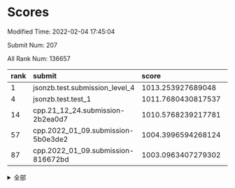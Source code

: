 # Scores

Modified Time: 2022-02-04 17:45:04

Submit Num: 207

All Rank Num: 136657

| rank |               submit               |       score        |       sigma        | pk_num |
| :--- | :--------------------------------- | :----------------- | :----------------- | :----- |
| 1    | jsonzb.test.submission_level_4     | 1013.253927689048  | 0.8140466714191898 | 2646   |
| 4    | jsonzb.test.test_1                 | 1011.7680430817537 | 0.8025011754577765 | 2642   |
| 14   | cpp.21_12_24.submission-2b2ea0d7   | 1010.5768239217781 | 0.780819022571826  | 2642   |
| 57   | cpp.2022_01_09.submission-5b0e3de2 | 1004.3996594268124 | 0.7117203202087232 | 2641   |
| 87   | cpp.2022_01_09.submission-816672bd | 1003.0963407279302 | 0.7151458910867807 | 2638   |


<details>
<summary>全部</summary>

| rank |                 submit                 |       score        |       sigma        | pk_num |
| :--- | :------------------------------------- | :----------------- | :----------------- | :----- |
| 1    | jsonzb.test.submission_level_4         | 1013.253927689048  | 0.8140466714191898 | 2646   |
| 2    | gobigger.level_3.submission_level_3_16 | 1012.0608295682546 | 0.7936942486967555 | 2641   |
| 3    | gobigger.level_3.submission_level_3_21 | 1011.8558695857914 | 0.7759491080070129 | 2640   |
| 4    | jsonzb.test.test_1                     | 1011.7680430817537 | 0.8025011754577765 | 2642   |
| 5    | gobigger.level_3.submission_level_3_8  | 1011.4538270730966 | 0.7916822341360645 | 2636   |
| 6    | gobigger.level_3.submission_level_3_0  | 1011.3151874417424 | 0.764157163886249  | 2645   |
| 7    | gobigger.level_3.submission_level_3_19 | 1011.2260519417894 | 0.7750923873572504 | 2638   |
| 8    | gobigger.level_3.submission_level_3_15 | 1011.201593553796  | 0.7883870847958343 | 2643   |
| 9    | gobigger.level_3.submission_level_3_23 | 1011.1571121008428 | 0.7588191232750732 | 2642   |
| 10   | gobigger.level_3.submission_level_3_32 | 1010.9295971045227 | 0.7890743895936149 | 2640   |
| 11   | gobigger.level_3.submission_level_3_38 | 1010.6957410216482 | 0.7635284179605955 | 2643   |
| 12   | gobigger.level_3.submission_level_3_1  | 1010.6599345196432 | 0.7791714179952597 | 2642   |
| 13   | gobigger.level_3.submission_level_3_46 | 1010.6421298686245 | 0.7611119522475283 | 2644   |
| 14   | cpp.21_12_24.submission-2b2ea0d7       | 1010.5768239217781 | 0.780819022571826  | 2642   |
| 15   | gobigger.level_3.submission_level_3_17 | 1010.5713661690606 | 0.7545892304115273 | 2636   |
| 16   | gobigger.level_3.submission_level_3_10 | 1010.5290112120365 | 0.7848508934059742 | 2641   |
| 17   | gobigger.level_3.submission_level_3_3  | 1010.4829410534202 | 0.7491842476965813 | 2640   |
| 18   | gobigger.level_3.submission_level_3_48 | 1010.3505432423353 | 0.7487251683180836 | 2637   |
| 19   | gobigger.level_3.submission_level_3_49 | 1010.3088739386566 | 0.7637751691977566 | 2639   |
| 20   | gobigger.level_3.submission_level_3_12 | 1010.2008066100655 | 0.7637651026652077 | 2644   |
| 21   | gobigger.level_3.submission_level_3_9  | 1010.1862678069323 | 0.756117813247239  | 2638   |
| 22   | gobigger.level_3.submission_level_3_14 | 1010.1650233428045 | 0.7957851108237922 | 2640   |
| 23   | gobigger.level_3.submission_level_3_35 | 1010.1549930448971 | 0.7727080649708822 | 2637   |
| 24   | gobigger.level_3.submission_level_3_25 | 1010.0541301957397 | 0.7569010804071358 | 2640   |
| 25   | gobigger.level_3.submission_level_3_45 | 1010.0188267156834 | 0.7387700092129038 | 2645   |
| 26   | gobigger.level_3.submission_level_3_20 | 1009.9480507065559 | 0.751540710488078  | 2636   |
| 27   | gobigger.level_3.submission_level_3_27 | 1009.8936553735082 | 0.7401801915091809 | 2642   |
| 28   | gobigger.level_3.submission_level_3_5  | 1009.8162168764339 | 0.7483883377705236 | 2639   |
| 29   | gobigger.level_3.submission_level_3_18 | 1009.765550943812  | 0.7449928904498894 | 2637   |
| 30   | gobigger.level_3.submission_level_3_36 | 1009.7204394756308 | 0.7496851510413733 | 2643   |
| 31   | gobigger.level_3.submission_level_3_4  | 1009.7113045921334 | 0.755562391554806  | 2637   |
| 32   | gobigger.level_3.submission_level_3_2  | 1009.7076320967428 | 0.7628022965840247 | 2641   |
| 33   | gobigger.level_3.submission_level_3_11 | 1009.6975114771205 | 0.751220397967293  | 2638   |
| 34   | gobigger.level_3.submission_level_3_40 | 1009.6768269064272 | 0.748073601410898  | 2643   |
| 35   | gobigger.level_3.submission_level_3_31 | 1009.6564889824273 | 0.7738118917960488 | 2644   |
| 36   | gobigger.level_3.submission_level_3_37 | 1009.558110968498  | 0.7752190281651795 | 2636   |
| 37   | gobigger.level_3.submission_level_3_34 | 1009.4957243843673 | 0.752831669927585  | 2642   |
| 38   | gobigger.level_3.submission_level_3_26 | 1009.4465874689778 | 0.7710857570562758 | 2645   |
| 39   | gobigger.level_3.submission_level_3_29 | 1009.3988812312598 | 0.7554481078413953 | 2639   |
| 40   | gobigger.level_3.submission_level_3_30 | 1009.3949077387383 | 0.7376333019234698 | 2644   |
| 41   | gobigger.level_3.submission_level_3_43 | 1009.3478481844421 | 0.755676257501204  | 2640   |
| 42   | gobigger.level_3.submission_level_3_41 | 1009.285334820489  | 0.7617575430474702 | 2641   |
| 43   | gobigger.level_3.submission_level_3_28 | 1009.211592660757  | 0.7376614518029355 | 2640   |
| 44   | gobigger.level_3.submission_level_3_47 | 1009.2115579944334 | 0.757077512273052  | 2642   |
| 45   | gobigger.level_3.submission_level_3_6  | 1009.1717034784563 | 0.7450680792056713 | 2644   |
| 46   | gobigger.level_3.submission_level_3_13 | 1009.1621801554996 | 0.7557612897665456 | 2636   |
| 47   | gobigger.level_3.submission_level_3_42 | 1009.0494177251936 | 0.7448160829868934 | 2641   |
| 48   | gobigger.level_3.submission_level_3_22 | 1008.8206470279105 | 0.7761193505049264 | 2640   |
| 49   | gobigger.level_3.submission_level_3_24 | 1008.710961701068  | 0.7493034336554165 | 2635   |
| 50   | gobigger.level_3.submission_level_3_39 | 1008.6648872167198 | 0.7473696391928512 | 2644   |
| 51   | gobigger.level_3.submission_level_3_7  | 1008.5294682759638 | 0.7350237335541987 | 2641   |
| 52   | gobigger.level_3.submission_level_3_44 | 1008.2307605283469 | 0.734360506374403  | 2642   |
| 53   | gobigger.level_3.submission_level_3_33 | 1007.2565808673412 | 0.7475020410582965 | 2636   |
| 54   | gobigger.level_1.submission_level_1_15 | 1005.1761311168935 | 0.7294084005877617 | 2645   |
| 55   | gobigger.level_1.submission_level_1_12 | 1005.0689498761261 | 0.7128134979153837 | 2638   |
| 56   | gobigger.level_1.submission_level_1_6  | 1004.3997972423185 | 0.7180268967804635 | 2640   |
| 57   | cpp.2022_01_09.submission-5b0e3de2     | 1004.3996594268124 | 0.7117203202087232 | 2641   |
| 58   | gobigger.level_1.submission_level_1_8  | 1004.2965917228252 | 0.712127092720871  | 2640   |
| 59   | gobigger.level_1.submission_level_1_9  | 1004.2691774033129 | 0.7216355857375513 | 2643   |
| 60   | gobigger.level_1.submission_level_1_23 | 1004.2129014821852 | 0.720322586994869  | 2643   |
| 61   | gobigger.level_1.submission_level_1_48 | 1004.1528004662474 | 0.7224204288427815 | 2640   |
| 62   | gobigger.level_1.submission_level_1_24 | 1004.1133269717366 | 0.7086355178015924 | 2637   |
| 63   | gobigger.level_1.submission_level_1_31 | 1004.0147481666046 | 0.717370267937445  | 2640   |
| 64   | gobigger.level_1.submission_level_1_45 | 1004.0012997819701 | 0.719968020974096  | 2639   |
| 65   | gobigger.level_1.submission_level_1_32 | 1003.9064222114906 | 0.7220352074142778 | 2643   |
| 66   | gobigger.level_1.submission_level_1_42 | 1003.8809500491071 | 0.7369329243235192 | 2639   |
| 67   | gobigger.level_1.submission_level_1_22 | 1003.7632104223268 | 0.7215388108395757 | 2641   |
| 68   | gobigger.level_1.submission_level_1_26 | 1003.704111342656  | 0.7157468039914436 | 2634   |
| 69   | gobigger.level_1.submission_level_1_5  | 1003.6472465455694 | 0.7207154868944847 | 2641   |
| 70   | gobigger.level_1.submission_level_1_2  | 1003.6301982615263 | 0.7082053946358068 | 2641   |
| 71   | gobigger.level_1.submission_level_1_17 | 1003.604492740827  | 0.7143437705177367 | 2639   |
| 72   | gobigger.level_1.submission_level_1_4  | 1003.6038318718716 | 0.7052760295787285 | 2640   |
| 73   | gobigger.level_1.submission_level_1_40 | 1003.5701741020765 | 0.7099745923556282 | 2644   |
| 74   | gobigger.level_1.submission_level_1_28 | 1003.5187733132364 | 0.7208988543696231 | 2639   |
| 75   | gobigger.level_1.submission_level_1_27 | 1003.4925772340008 | 0.7116636823120144 | 2644   |
| 76   | gobigger.level_1.submission_level_1_39 | 1003.4622028716967 | 0.7064550143684094 | 2644   |
| 77   | gobigger.level_1.submission_level_1_44 | 1003.3906229076505 | 0.7001108387680222 | 2635   |
| 78   | gobigger.level_1.submission_level_1_11 | 1003.3262970766666 | 0.7311997804130221 | 2643   |
| 79   | gobigger.level_1.submission_level_1_16 | 1003.2694209236764 | 0.7186058757092716 | 2641   |
| 80   | gobigger.level_1.submission_level_1_34 | 1003.2576074972488 | 0.7205272439125551 | 2642   |
| 81   | gobigger.level_1.submission_level_1_25 | 1003.2200706632335 | 0.7179004480297048 | 2638   |
| 82   | gobigger.level_1.submission_level_1_1  | 1003.1834742418063 | 0.728566678696977  | 2641   |
| 83   | gobigger.level_1.submission_level_1_21 | 1003.169688814595  | 0.7260961049818523 | 2641   |
| 84   | gobigger.level_1.submission_level_1_20 | 1003.1457689666819 | 0.7170077019954086 | 2645   |
| 85   | gobigger.level_1.submission_level_1_13 | 1003.1296986662226 | 0.7203995871912005 | 2634   |
| 86   | gobigger.level_1.submission_level_1_18 | 1003.1057314795472 | 0.712995517828626  | 2639   |
| 87   | cpp.2022_01_09.submission-816672bd     | 1003.0963407279302 | 0.7151458910867807 | 2638   |
| 88   | gobigger.level_1.submission_level_1_0  | 1003.0790128928658 | 0.7138299969237704 | 2644   |
| 89   | gobigger.level_1.submission_level_1_47 | 1003.0561977277438 | 0.7096896902510375 | 2642   |
| 90   | gobigger.level_1.submission_level_1_14 | 1003.0421950375405 | 0.7128386362804732 | 2642   |
| 91   | gobigger.level_1.submission_level_1_49 | 1003.0284494264198 | 0.7232703536400376 | 2641   |
| 92   | gobigger.level_1.submission_level_1_29 | 1002.99088817846   | 0.711680147991113  | 2641   |
| 93   | gobigger.level_1.submission_level_1_19 | 1002.9656373153715 | 0.7161383602314833 | 2637   |
| 94   | gobigger.level_1.submission_level_1_46 | 1002.9108235082205 | 0.716085258571365  | 2640   |
| 95   | gobigger.level_1.submission_level_1_36 | 1002.8848601854696 | 0.7119974190531074 | 2641   |
| 96   | gobigger.level_1.submission_level_1_30 | 1002.6654085033251 | 0.7203213625408857 | 2637   |
| 97   | gobigger.level_1.submission_level_1_38 | 1002.5501585440662 | 0.7296617564590825 | 2646   |
| 98   | gobigger.level_1.submission_level_1_35 | 1002.4608266434768 | 0.7262543872763286 | 2639   |
| 99   | gobigger.level_1.submission_level_1_10 | 1002.2239702179685 | 0.706575937038322  | 2640   |
| 100  | gobigger.level_1.submission_level_1_7  | 1002.2042712660812 | 0.7104389687699649 | 2640   |
| 101  | gobigger.level_1.submission_level_1_33 | 1002.1706411229853 | 0.7249040138077562 | 2640   |
| 102  | gobigger.level_1.submission_level_1_43 | 1002.131924353798  | 0.7116952516983286 | 2640   |
| 103  | gobigger.level_1.submission_level_1_41 | 1002.1130817554632 | 0.7213066927586885 | 2641   |
| 104  | gobigger.level_1.submission_level_1_3  | 1002.1073531219185 | 0.7281474563936426 | 2639   |
| 105  | gobigger.level_1.submission_level_1_37 | 1001.5496413089071 | 0.7184970094597426 | 2638   |
| 106  | gobigger.random.submission_random_47   | 998.0489074854494  | 0.7086146120705301 | 2639   |
| 107  | gobigger.random.submission_random_35   | 997.5386562953817  | 0.702779542562787  | 2642   |
| 108  | gobigger.random.submission_random_37   | 997.2505781394792  | 0.7183936685352111 | 2649   |
| 109  | gobigger.random.submission_random_44   | 997.2448790467241  | 0.7060496091375681 | 2635   |
| 110  | gobigger.random.submission_random_21   | 997.1438242511298  | 0.7091661908455726 | 2643   |
| 111  | gobigger.random.submission_random_30   | 997.0253679802884  | 0.7075257027295547 | 2642   |
| 112  | gobigger.random.submission_random_23   | 997.021882638827   | 0.7195951071918685 | 2645   |
| 113  | gobigger.random.submission_random_43   | 996.6417771771196  | 0.715214549967342  | 2640   |
| 114  | gobigger.random.submission_random_36   | 996.6293393718496  | 0.7024917149317245 | 2640   |
| 115  | gobigger.random.submission_random_46   | 996.5689549789214  | 0.7103014083703854 | 2640   |
| 116  | gobigger.random.submission_random_48   | 996.5105777251179  | 0.7219921320835637 | 2637   |
| 117  | gobigger.random.submission_random_4    | 996.4934078275945  | 0.6944400719822005 | 2643   |
| 118  | gobigger.random.submission_random_29   | 996.4412447803729  | 0.7167601669428719 | 2638   |
| 119  | gobigger.random.submission_random_11   | 996.425755199602   | 0.7033202684287445 | 2644   |
| 120  | gobigger.random.submission_random_18   | 996.349618253474   | 0.7192017495912465 | 2640   |
| 121  | gobigger.random.submission_random_1    | 996.3430199746563  | 0.7217988803924165 | 2640   |
| 122  | gobigger.random.submission_random_3    | 996.2602370830361  | 0.722849985221067  | 2641   |
| 123  | gobigger.random.submission_random_28   | 996.2128938992166  | 0.7061992040753344 | 2642   |
| 124  | gobigger.random.submission_random_25   | 996.1421934827662  | 0.7111518293118668 | 2641   |
| 125  | gobigger.random.submission_random_16   | 996.1400971330801  | 0.6984044681828229 | 2641   |
| 126  | gobigger.random.submission_random_19   | 996.0793374052238  | 0.7037427660785318 | 2641   |
| 127  | gobigger.random.submission_random_15   | 995.9668171708818  | 0.714441978953237  | 2644   |
| 128  | gobigger.random.submission_random_2    | 995.944799062455   | 0.7182041583691575 | 2638   |
| 129  | gobigger.random.submission_random_24   | 995.8218372257943  | 0.7133552383420642 | 2643   |
| 130  | gobigger.random.submission_random_31   | 995.810258025307   | 0.7198078053319333 | 2644   |
| 131  | gobigger.random.submission_random_38   | 995.8060318899073  | 0.715500807790905  | 2642   |
| 132  | gobigger.random.submission_random_42   | 995.7305163260769  | 0.7127427815977018 | 2640   |
| 133  | gobigger.random.submission_random_8    | 995.6845458122206  | 0.7119621236288282 | 2644   |
| 134  | gobigger.random.submission_random_45   | 995.659365525986   | 0.7041479044352397 | 2641   |
| 135  | gobigger.random.submission_random_27   | 995.5973336352289  | 0.7059216497718891 | 2645   |
| 136  | gobigger.random.submission_random_17   | 995.5593547602693  | 0.7111783058775664 | 2639   |
| 137  | gobigger.random.submission_random_41   | 995.537198863384   | 0.7167469313356577 | 2638   |
| 138  | gobigger.random.submission_random_6    | 995.4600469887239  | 0.7172733665565721 | 2643   |
| 139  | gobigger.random.submission_random_14   | 995.4458828595718  | 0.7244994305835696 | 2643   |
| 140  | gobigger.random.submission_random_13   | 995.4344911309157  | 0.7175566329819563 | 2638   |
| 141  | gobigger.random.submission_random_32   | 995.417695289918   | 0.7036854951168341 | 2637   |
| 142  | gobigger.random.submission_random_22   | 995.3980384455027  | 0.7171669164166482 | 2643   |
| 143  | gobigger.random.submission_random_10   | 995.3558250311096  | 0.7067273672741319 | 2644   |
| 144  | gobigger.random.submission_random_39   | 995.3297181755219  | 0.7134078614987311 | 2642   |
| 145  | gobigger.random.submission_random_40   | 995.2935721478098  | 0.7092250509836554 | 2645   |
| 146  | gobigger.random.submission_random_20   | 995.2890593136756  | 0.7200235982984686 | 2639   |
| 147  | gobigger.random.submission_random_7    | 995.2174060546005  | 0.7126926320765213 | 2639   |
| 148  | gobigger.random.submission_random_5    | 995.2038035463031  | 0.716956778560574  | 2636   |
| 149  | gobigger.random.submission_random_9    | 995.1819424173569  | 0.7104525189453516 | 2642   |
| 150  | gobigger.random.submission_random_49   | 995.1136316318256  | 0.7225993455836347 | 2635   |
| 151  | gobigger.random.submission_random_34   | 994.8566358316142  | 0.7164116717350719 | 2643   |
| 152  | gobigger.random.submission_random_33   | 994.8491951053974  | 0.7297058506659481 | 2640   |
| 153  | gobigger.random.submission_random_12   | 994.7870564084403  | 0.7132936481489579 | 2636   |
| 154  | gobigger.random.submission_random_0    | 994.5767315487695  | 0.7178820866275053 | 2642   |
| 155  | gobigger.random.submission_random_26   | 994.1862293792614  | 0.7205384298882967 | 2642   |
| 156  | gobigger.level_2.submission_level_2_14 | 994.1100756593138  | 0.7309616507959907 | 2633   |
| 157  | gobigger.level_2.submission_level_2_42 | 993.7388877841227  | 0.7389618169661825 | 2641   |
| 158  | gobigger.level_2.submission_level_2_27 | 993.7295506668912  | 0.7339845045415738 | 2638   |
| 159  | gobigger.level_2.submission_level_2_23 | 993.585337912461   | 0.7457651246309952 | 2644   |
| 160  | gobigger.level_2.submission_level_2_46 | 993.4228548911784  | 0.7417866931219146 | 2640   |
| 161  | gobigger.level_2.submission_level_2_6  | 993.2982172709219  | 0.734059888285242  | 2644   |
| 162  | gobigger.level_2.submission_level_2_31 | 993.2612104384964  | 0.7373731641662041 | 2643   |
| 163  | gobigger.level_2.submission_level_2_47 | 993.0049977450301  | 0.7343995630179796 | 2644   |
| 164  | gobigger.level_2.submission_level_2_37 | 992.947728941048   | 0.7500107685455712 | 2642   |
| 165  | gobigger.level_2.submission_level_2_13 | 992.8176072595464  | 0.7371177884058518 | 2644   |
| 166  | gobigger.level_2.submission_level_2_9  | 992.7310607358222  | 0.7271377259651137 | 2642   |
| 167  | gobigger.level_2.submission_level_2_12 | 992.5080801566619  | 0.7374995031841479 | 2644   |
| 168  | gobigger.level_2.submission_level_2_39 | 992.4662437818264  | 0.7305092404877027 | 2640   |
| 169  | gobigger.level_2.submission_level_2_2  | 992.4601800603456  | 0.7439404179905794 | 2642   |
| 170  | gobigger.level_2.submission_level_2_19 | 992.4575254252244  | 0.7467417188700033 | 2641   |
| 171  | gobigger.level_2.submission_level_2_43 | 992.4481185709634  | 0.755660903579857  | 2639   |
| 172  | gobigger.level_2.submission_level_2_28 | 992.4453426706731  | 0.7385603197502519 | 2646   |
| 173  | gobigger.level_2.submission_level_2_7  | 992.4328691980282  | 0.7258621480417545 | 2645   |
| 174  | gobigger.level_2.submission_level_2_3  | 992.4082133146522  | 0.763617284533934  | 2641   |
| 175  | gobigger.level_2.submission_level_2_32 | 992.3723216287224  | 0.7553858592454126 | 2639   |
| 176  | gobigger.level_2.submission_level_2_49 | 992.2866360383446  | 0.734854746529038  | 2637   |
| 177  | gobigger.level_2.submission_level_2_22 | 992.264200677712   | 0.7324140155304057 | 2638   |
| 178  | gobigger.level_2.submission_level_2_4  | 992.2273495391646  | 0.7474893656356006 | 2643   |
| 179  | gobigger.level_2.submission_level_2_48 | 992.2112433678399  | 0.7399768706775317 | 2637   |
| 180  | gobigger.level_2.submission_level_2_40 | 992.1354300107795  | 0.7480292333918966 | 2640   |
| 181  | gobigger.level_2.submission_level_2_29 | 992.0886447039801  | 0.7437340821433659 | 2638   |
| 182  | gobigger.level_2.submission_level_2_41 | 992.0179720060963  | 0.7394016666321567 | 2639   |
| 183  | gobigger.level_2.submission_level_2_20 | 991.9933128380669  | 0.7524305752541338 | 2641   |
| 184  | gobigger.level_2.submission_level_2_17 | 991.9630171740529  | 0.725209931520911  | 2645   |
| 185  | gobigger.level_2.submission_level_2_1  | 991.954603577557   | 0.7503935896065671 | 2646   |
| 186  | gobigger.level_2.submission_level_2_18 | 991.93075564467    | 0.7353672736608243 | 2636   |
| 187  | gobigger.level_2.submission_level_2_33 | 991.9174574351788  | 0.754406681203088  | 2648   |
| 188  | gobigger.level_2.submission_level_2_36 | 991.9008039451845  | 0.7441059250481473 | 2639   |
| 189  | gobigger.level_2.submission_level_2_45 | 991.8907982445695  | 0.7477632760596228 | 2639   |
| 190  | gobigger.level_2.submission_level_2_10 | 991.8774258489047  | 0.7400970153495744 | 2641   |
| 191  | gobigger.level_2.submission_level_2_25 | 991.8228542166146  | 0.7573509987353216 | 2640   |
| 192  | gobigger.level_2.submission_level_2_34 | 991.7026520831367  | 0.7570352465510491 | 2633   |
| 193  | gobigger.level_2.submission_level_2_5  | 991.5792342765658  | 0.7577659407435505 | 2642   |
| 194  | gobigger.level_2.submission_level_2_15 | 991.4930968289515  | 0.755397683698571  | 2640   |
| 195  | gobigger.level_2.submission_level_2_16 | 991.4764476452539  | 0.7624140237146854 | 2641   |
| 196  | gobigger.level_2.submission_level_2_8  | 991.4256422939585  | 0.7463997244214325 | 2641   |
| 197  | gobigger.level_2.submission_level_2_24 | 991.2810641569163  | 0.7697225851783461 | 2643   |
| 198  | gobigger.level_2.submission_level_2_30 | 991.2643685502445  | 0.7413984819943176 | 2640   |
| 199  | gobigger.level_2.submission_level_2_26 | 991.0323093586638  | 0.7470724867642977 | 2638   |
| 200  | gobigger.level_2.submission_level_2_11 | 990.67615712734    | 0.7596285227083488 | 2646   |
| 201  | gobigger.level_2.submission_level_2_21 | 990.5826315672235  | 0.747021878221472  | 2644   |
| 202  | gobigger.level_2.submission_level_2_38 | 990.546441637888   | 0.7490929670373274 | 2640   |
| 203  | gobigger.level_2.submission_level_2_35 | 990.4545745185945  | 0.7627929948306905 | 2643   |
| 204  | gobigger.level_2.submission_level_2_0  | 990.3719162082979  | 0.780303160096239  | 2639   |
| 205  | gobigger.level_2.submission_level_2_44 | 989.9083909119488  | 0.771989873284146  | 2639   |
| 206  | gobigger.none.submission_none_1        | 976.796003314151   | 1.4636638045614176 | 2643   |
| 207  | gobigger.none.submission_none_0        | 975.4298833631065  | 1.4842049844173189 | 2641   |

</details>